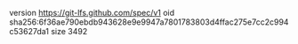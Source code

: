version https://git-lfs.github.com/spec/v1
oid sha256:6f36ae790ebdb943628e9e9947a7801783803d4ffac275e7cc2c994c53627da1
size 3492
